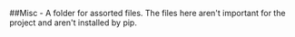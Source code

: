 ##Misc - A folder for assorted files.
The files here aren't important for the project and aren't installed by pip.

